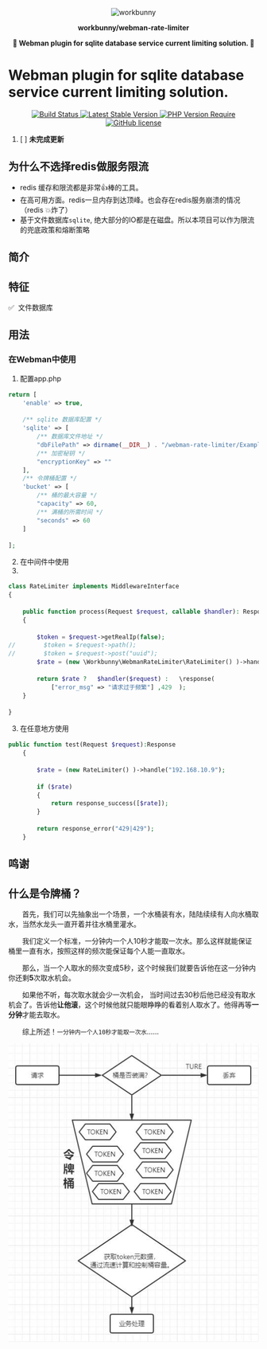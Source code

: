 <p align="center"><img width="260px" src="https://chaz6chez.cn/images/workbunny-logo.png" alt="workbunny"></p>

**<p align="center">workbunny/webman-rate-limiter</p>**

**<p align="center">🐇  Webman plugin for sqlite database service current limiting solution. 🐇</p>**

# Webman plugin for sqlite database service current limiting solution.

<div align="center">
    <a href="https://github.com/workbunny/webman-rate-limiter/actions">
        <img src="https://github.com/workbunny/webman-rate-limiter/actions/workflows/CI.yml/badge.svg" alt="Build Status">
    </a>
    <a href="https://github.com/workbunny/webman-rate-limiter/releases">
        <img alt="Latest Stable Version" src="http://poser.pugx.org/workbunny/webman-rate-limiter/v">
    </a>
    <a href="https://github.com/workbunny/webman-rate-limiter/blob/main/composer.json">
        <img alt="PHP Version Require" src="http://poser.pugx.org/workbunny/webman-rate-limiter/require/php">
    </a>
    <a href="https://github.com/workbunny/webman-rate-limiter/blob/main/LICENSE">
        <img alt="GitHub license" src="http://poser.pugx.org/workbunny/webman-rate-limiter/license">
    </a>
</div>

1. [ ] **未完成更新**


## 为什么不选择redis做服务限流

- redis 缓存和限流都是非常👍棒的工具。
- 在高可用方面。redis一旦内存到达顶峰。也会存在redis服务崩溃的情况（redis 💥炸了）
- 基于文件数据库`sqlite`, 绝大部分的IO都是在磁盘。所以本项目可以作为限流的兜底政策和熔断策略

## 简介


## 特征
 ✅️&nbsp; 文件数据库


## 用法

### 在Webman中使用

1. 配置app.php

```php
return [
    'enable' => true,

    /** sqlite 数据库配置 */
    'sqlite' => [
        /** 数据库文件地址 */
        "dbFilePath" => dirname(__DIR__) . "/webman-rate-limiter/ExampleDb/rate-limit.db",
        /** 加密秘钥 */
        "encryptionKey" => ""
    ],
    /** 令牌桶配置 */
    'bucket' => [
        /** 桶的最大容量 */
        "capacity" => 60,
        /** 满桶的所需时间 */
        "seconds" => 60
    ]

];
```

2. 在中间件中使用
3. 
```php
class RateLimiter implements MiddlewareInterface
{

    public function process(Request $request, callable $handler): Response
    {
        
        $token = $request->getRealIp(false);
//        $token = $request->path();
//        $token = $request->post("uuid");
        $rate = (new \Workbunny\WebmanRateLimiter\RateLimiter() )->handle($token);

        return $rate ?   $handler($request) :   \response(
            ["error_msg" => "请求过于频繁"] ,429  );
    }

}
```
3. 在任意地方使用

```php
public function test(Request $request):Response
    {

        $rate = (new RateLimiter() )->handle("192.168.10.9");

        if ($rate)
        {
            return response_success([$rate]);
        }

        return response_error("429|429");
    }
```


## 鸣谢

## 什么是令牌桶？

&emsp;&emsp;首先，我们可以先抽象出一个场景，一个水桶装有水，陆陆续续有人向水桶取水，当然水龙头一直开着并往水桶里灌水。


&emsp;&emsp;我们定义一个标准，一分钟内一个人10秒才能取一次水。那么这样就能保证桶里一直有水，按照这样的频次能保证每个人能一直取水。


&emsp;&emsp;那么，当一个人取水的频次变成5秒，这个时候我们就要告诉他在这一分钟内你还剩**5**次取水机会。

&emsp;&emsp;如果他不听，每次取水就会少一次机会， 当时间过去30秒后他已经没有取水机会了。告诉他**让他滚**，这个时候他就只能眼睁睁的看着别人取水了。他得再等**一分钟**才能去取水。

&emsp;&emsp;综上所述！`一分钟内一个人10秒才能取一次水`......

<div align="center">
        <img alt="令牌桶限流结构图" src="https://github.com/workbunny/webman-rate-limiter/blob/main/material/process-1.jpg?raw=true">
</div>
